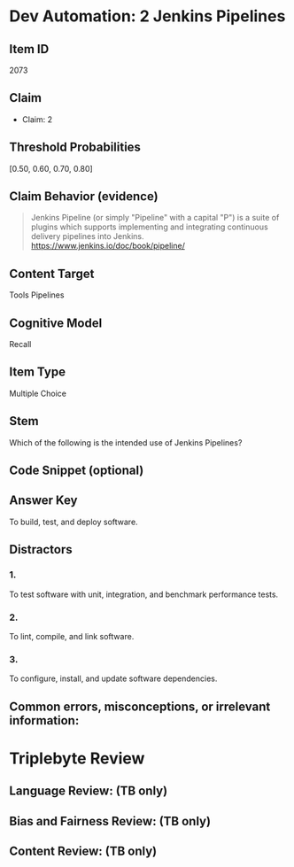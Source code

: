 # Dev Automation: 2 Jenkins Pipelines

## Item ID
2073

## Claim

- Claim: 2

## Threshold Probabilities

[0.50, 0.60, 0.70, 0.80]

## Claim Behavior (evidence)

> Jenkins Pipeline (or simply "Pipeline" with a capital "P") is a suite of plugins which supports implementing and integrating continuous delivery pipelines into Jenkins.
https://www.jenkins.io/doc/book/pipeline/


## Content Target

Tools
Pipelines


## Cognitive Model
Recall


## Item Type
Multiple Choice


## Stem
Which of the following is the intended use of Jenkins Pipelines?


## Code Snippet (optional)



## Answer Key
To build, test, and deploy software.


## Distractors
### 1.
To test software with unit, integration, and benchmark performance tests.


### 2.
To lint, compile, and link software.


### 3.
To configure, install, and update software dependencies.


## Common errors, misconceptions, or irrelevant information:



# Triplebyte Review


## Language Review: (TB only)


## Bias and Fairness Review: (TB only)


## Content Review: (TB only)

